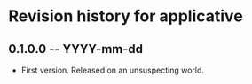 # Revision history for applicative

## 0.1.0.0 -- YYYY-mm-dd

* First version. Released on an unsuspecting world.

